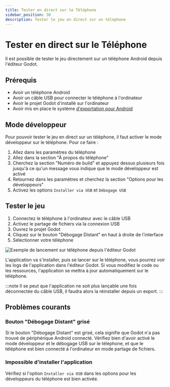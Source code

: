 ```yaml
---
title: Tester en direct sur le Téléphone
sidebar_position: 30
description: Tester le jeu en direct sur un téléphone
---
```


# Tester en direct sur le Téléphone

Il est possible de tester le jeu directement sur un téléphone Android depuis l'éditeur Godot.

## Prérequis

- Avoir un téléphone Android
- Avoir un câble USB pour connecter le téléphone à l'ordinateur
- Avoir le projet Godot d'installé sur l'ordinateur
- Avoir mis en place le système [d'exportation pour Android](../../setup/exporting.md#exporter-pour-android)

## Mode développeur

Pour pouvoir tester le jeu en direct sur un téléphone, il faut activer le mode développeur sur le téléphone.
Pour ce faire :
1. Allez dans les paramètres du téléphone
2. Allez dans la section "À propos du téléphone"
3. Cherchez la section "Numéro de build" et appuyez dessus plusieurs fois jusqu'à ce qu'un message vous indique que le mode développeur est activé
4. Retournez dans les paramètres et cherchez la section "Options pour les développeurs"
5. Activez les options `Installer via USB` et `Débogage USB`

## Tester le jeu

1. Connectez le téléphone à l'ordinateur avec le câble USB
2. Activez le partage de fichiers via la connexion USB
3. Ouvrez le projet Godot
4. Cliquez sur le bouton "Débogage Distant" en haut à droite de l'interface
5. Sélectionner votre téléphone

![Exemple de lancement sur téléphone depuis l'éditeur Godot](/img/run-on-phone.png)

L'application va s'installer, puis se lancer sur le téléphone, vous pourrez voir les logs de l'application dans l'éditeur Godot.
Si vous modifiez le code ou les ressources, l'application se mettra à jour automatiquement sur le téléphone.

:::note
Il se peut que l'application ne soit plus lançable une fois déconnectée du câble USB, il faudra alors la réinstaller depuis un export.
:::

## Problèmes courants

### Bouton "Débogage Distant" grisé

Si le bouton "Débogage Distant" est grisé, cela signifie que Godot n'a pas trouvé de périphérique Android connecté.
Vérifiez bien d'avoir activé le mode développeur et le débogage USB sur le téléphone, et que le téléphone est bien connecté à l'ordinateur en mode partage de fichiers.

### Impossible d'installer l'application

Vérifiez si l'option `Installer via USB` dans les options pour les développeurs du téléphone est bien activée.
